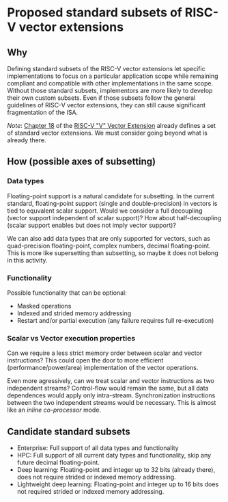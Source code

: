 # Proposed standard subsets of RISC-V vector extensions

## Why

Defining standard subsets of the RISC-V vector extensions let specific implementations to focus on a particular application scope while remaining compliant and compatible with other implementations in the same scope.
Without those standard subsets, implementors are more likely to develop their own custom subsets.
Even if those subsets follow the general guidelines of RISC-V vector extensions, they can still cause significant fragmentation of the ISA.

*Note*: [Chapter 18](https://github.com/riscv/riscv-v-spec/blob/master/v-spec.adoc#sec-vector-extensions) of the [RISC-V "V" Vector Extension](https://github.com/riscv/riscv-v-spec/blob/master/v-spec.adoc) already defines a set of standard vector extensions. 
We must consider going beyond what is already there.

## How (possible axes of subsetting)

### Data types

Floating-point support is a natural candidate for subsetting.
In the current standard, floating-point support (single and double-precision) in vectors is tied to equvalent scalar support.
Would we consider a full decoupling (vector support independent of scalar support)?
How about half-decoupling (scalar support enables but does not imply vector support)?

We can also add data types that are only supported for vectors, such as quad-precision floating-point, complex numbers, decimal floating-point.
This is more like supersetting than subsetting, so maybe it does not belong in this activity.

### Functionality

Possible functionality that can be optional:
- Masked operations
- Indexed and strided memory addressing
- Restart and/or partial execution (any failure requires full re-execution)

### Scalar vs Vector execution properties

Can we require a less strict memory order between scalar and vector instructions?
This could open the door to more efficient (performance/power/area) implementation of the vector operations.

Even more agressively, can we treat scalar and vector instructions as two independent streams?
Control-flow would remain the same, but all data dependences would apply only intra-stream.
Synchronization instructions between the two independent streams would be necessary.
This is almost like an *inline co-processor* mode.

## Candidate standard subsets

- Enterprise: Full support of all data types and functionality
- HPC: Full support of all current daty types and functionality, skip any future decimal floating-point.
- Deep learning: Floating-point and integer up to 32 bits (already there), does not require strided or indexed memory addressing.
- Lightweight deep learning: Floating-point and integer up to 16 bits does not required strided or indexed memory addressing.
